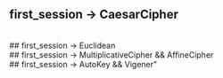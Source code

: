 ## first_session -> CaesarCipher
<br>
## first_session -> Euclidean
<br>
## first_session -> MultiplicativeCipher &&  AffineCipher
<br>
## first_session -> AutoKey && Vigener"
